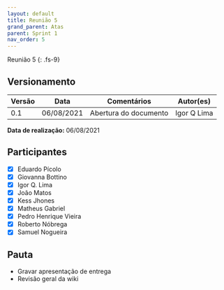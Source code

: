 ```yaml
---
layout: default
title: Reunião 5
grand_parent: Atas
parent: Sprint 1
nav_order: 5
---
```


Reunião 5
{: .fs-9}

## Versionamento

|Versão | Data | Comentários | Autor(es) |
|-------|------|-------------|-----------|
|0.1|06/08/2021| Abertura do documento | Igor Q Lima|

__Data de realização:__ 06/08/2021

## Participantes

- [X] Eduardo Pícolo
- [X] Giovanna Bottino
- [X] Igor Q. Lima
- [X] João Matos
- [X] Kess Jhones
- [X] Matheus Gabriel
- [X] Pedro Henrique Vieira
- [X] Roberto Nóbrega
- [X] Samuel Nogueira

## Pauta

- Gravar apresentação de entrega
- Revisão geral da wiki

